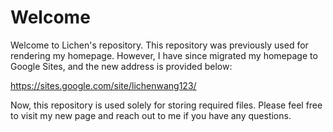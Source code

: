 # Welcome

Welcome to Lichen's repository. This repository was previously used for rendering my homepage. However, I have since migrated my homepage to Google Sites, and the new address is provided below:

https://sites.google.com/site/lichenwang123/

Now, this repository is used solely for storing required files. Please feel free to visit my new page and reach out to me if you have any questions.